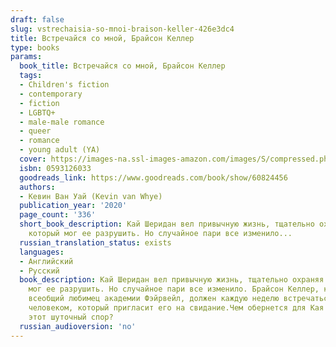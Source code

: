 ```yaml
---
draft: false
slug: vstrechaisia-so-mnoi-braison-keller-426e3dc4
title: Встречайся со мной, Брайсон Келлер
type: books
params:
  book_title: Встречайся со мной, Брайсон Келлер
  tags:
  - Children's fiction
  - contemporary
  - fiction
  - LGBTQ+
  - male-male romance
  - queer
  - romance
  - young adult (YA)
  cover: https://images-na.ssl-images-amazon.com/images/S/compressed.photo.goodreads.com/books/1650137817i/60824456.jpg
  isbn: 0593126033
  goodreads_link: https://www.goodreads.com/book/show/60824456
  authors:
  - Кевин Ван Уай (Kevin van Whye)
  publication_year: '2020'
  page_count: '336'
  short_book_description: Кай Шеридан вел привычную жизнь, тщательно охраняя секрет,
    который мог ее разрушить. Но случайное пари все изменило...
  russian_translation_status: exists
  languages:
  - Английский
  - Русский
  book_description: Кай Шеридан вел привычную жизнь, тщательно охраняя секрет, который
    мог ее разрушить. Но случайное пари все изменило. Брайсон Келлер, красавчик и
    всеобщий любимец академии Фэйрвейл, должен каждую неделю встречаться с первым
    человеком, который пригласит его на свидание.Чем обернется для Кая и Брайсона
    этот шуточный спор?
  russian_audioversion: 'no'
---
```

